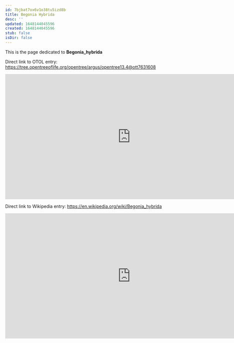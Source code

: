 ```yaml
---
id: 7bjbat7ox6v1o38tu5izd8b
title: Begonia Hybrida
desc: ''
updated: 1648144045596
created: 1648144045596
stub: false
isDir: false
---
```

This is the page dedicated to **Begonia_hybrida**


Direct link to OTOL entry: https://tree.opentreeoflife.org/opentree/argus/opentree13.4@ott7631608



<html>
    <body>
    <iframe src="https://tree.opentreeoflife.org/opentree/argus/opentree13.4@ott7631608"
    width="800" height="400" frameborder="0" allowfullscreen> </iframe>
    </body>
</html>
    


Direct link to Wikipedia entry: https://en.wikipedia.org/wiki/Begonia_hybrida



<html>
    <body>
    <iframe src="https://en.wikipedia.org/wiki/Begonia_hybrida"
    width="800" height="400" frameborder="0" allowfullscreen> </iframe>
    </body>
</html>
    
